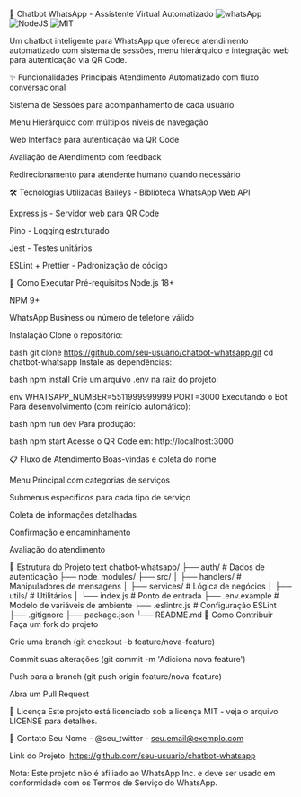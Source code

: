 📱 Chatbot WhatsApp - Assistente Virtual Automatizado
![whatsApp](https://img.shields.io/badge/WhatsApp-Bot-green)
![NodeJS](https://img.shields.io/badge/Node.js-18+-success )
![MIT](https://img.shields.io/badge/License-MIT-blue)

Um chatbot inteligente para WhatsApp que oferece atendimento automatizado com sistema de sessões, menu hierárquico e integração web para autenticação via QR Code.

✨ Funcionalidades Principais
Atendimento Automatizado com fluxo conversacional

Sistema de Sessões para acompanhamento de cada usuário

Menu Hierárquico com múltiplos níveis de navegação

Web Interface para autenticação via QR Code

Avaliação de Atendimento com feedback

Redirecionamento para atendente humano quando necessário

🛠️ Tecnologias Utilizadas
Baileys - Biblioteca WhatsApp Web API

Express.js - Servidor web para QR Code

Pino - Logging estruturado

Jest - Testes unitários

ESLint + Prettier - Padronização de código

🚀 Como Executar
Pré-requisitos
Node.js 18+

NPM 9+

WhatsApp Business ou número de telefone válido

Instalação
Clone o repositório:

bash
git clone https://github.com/seu-usuario/chatbot-whatsapp.git
cd chatbot-whatsapp
Instale as dependências:

bash
npm install
Crie um arquivo .env na raiz do projeto:

env
WHATSAPP_NUMBER=5511999999999
PORT=3000
Executando o Bot
Para desenvolvimento (com reinício automático):

bash
npm run dev
Para produção:

bash
npm start
Acesse o QR Code em: http://localhost:3000

📋 Fluxo de Atendimento
Boas-vindas e coleta do nome

Menu Principal com categorias de serviços

Submenus específicos para cada tipo de serviço

Coleta de informações detalhadas

Confirmação e encaminhamento

Avaliação do atendimento

🧩 Estrutura do Projeto
text
chatbot-whatsapp/
├── auth/                  # Dados de autenticação
├── node_modules/
├── src/
│   ├── handlers/          # Manipuladores de mensagens
│   ├── services/          # Lógica de negócios
│   ├── utils/             # Utilitários
│   └── index.js           # Ponto de entrada
├── .env.example           # Modelo de variáveis de ambiente
├── .eslintrc.js           # Configuração ESLint
├── .gitignore
├── package.json
└── README.md
🤝 Como Contribuir
Faça um fork do projeto

Crie uma branch (git checkout -b feature/nova-feature)

Commit suas alterações (git commit -m 'Adiciona nova feature')

Push para a branch (git push origin feature/nova-feature)

Abra um Pull Request

📄 Licença
Este projeto está licenciado sob a licença MIT - veja o arquivo LICENSE para detalhes.

📧 Contato
Seu Nome - @seu_twitter - seu.email@exemplo.com

Link do Projeto: https://github.com/seu-usuario/chatbot-whatsapp

Nota: Este projeto não é afiliado ao WhatsApp Inc. e deve ser usado em conformidade com os Termos de Serviço do WhatsApp.
